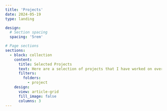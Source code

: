 ```yaml
---
title: 'Projects'
date: 2024-05-19
type: landing

design:
  # Section spacing
  spacing: '5rem'

# Page sections
sections:
  - block: collection
    content:
      title: Selected Projects
      text: Here are a selection of projects that I have worked on over the years (The links lead to the project report).
      filters:
        folders:
          - project
    design:
      view: article-grid
      fill_image: false
      columns: 3
---
```

